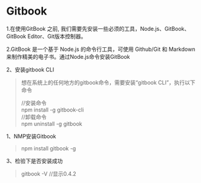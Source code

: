 # Gitbook

1.在使用GitBook 之前, 我们需要先安装一些必须的工具，Node.js、GitBook、GitBook Editor、Git版本控制器。

2.GitBook 是一个基于 Node.js 的命令行工具，可使用 Github/Git 和 Markdown 来制作精美的电子书。通过Node.js命令安装GitBook

2、安装gitbook CLI

> 想在系统上的任何地方的gitbook命令，需要安装“gitbook CLI”，执行以下命令
>
> //安装命令  
> npm install -g gitbook-cli  
> //卸载命令  
> npm uninstall -g gitbook

1、NMP安装Gitbook

> npm install gitbook -g

3、检验下是否安装成功

> gitbook -V //显示0.4.2



